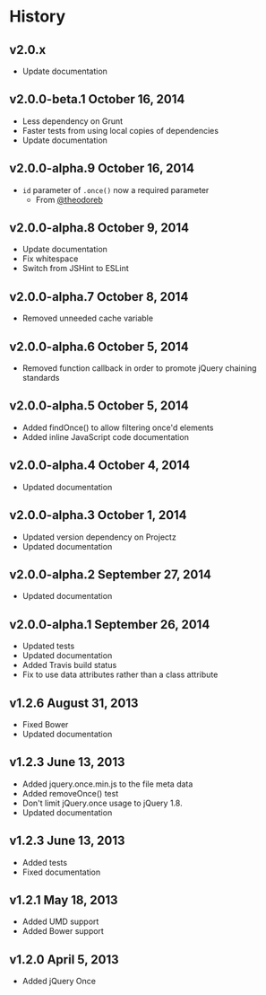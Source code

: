 # History

## v2.0.x
- Update documentation

## v2.0.0-beta.1 October 16, 2014
- Less dependency on Grunt
- Faster tests from using local copies of dependencies
- Update documentation

## v2.0.0-alpha.9 October 16, 2014
- `id` parameter of `.once()` now a required parameter
  - From [@theodoreb](http://github.com/theodoreb)

## v2.0.0-alpha.8 October 9, 2014
- Update documentation
- Fix whitespace
- Switch from JSHint to ESLint

## v2.0.0-alpha.7 October 8, 2014
- Removed unneeded cache variable

## v2.0.0-alpha.6 October 5, 2014
- Removed function callback in order to promote jQuery chaining standards

## v2.0.0-alpha.5 October 5, 2014
- Added findOnce() to allow filtering once'd elements
- Added inline JavaScript code documentation

## v2.0.0-alpha.4 October 4, 2014
- Updated documentation

## v2.0.0-alpha.3 October 1, 2014
- Updated version dependency on Projectz
- Updated documentation

## v2.0.0-alpha.2 September 27, 2014
- Updated documentation

## v2.0.0-alpha.1 September 26, 2014
- Updated tests
- Updated documentation
- Added Travis build status
- Fix to use data attributes rather than a class attribute

## v1.2.6 August 31, 2013
- Fixed Bower
- Updated documentation

## v1.2.3 June 13, 2013
- Added jquery.once.min.js to the file meta data
- Added removeOnce() test
- Don't limit jQuery.once usage to jQuery 1.8.
- Updated documentation

## v1.2.3 June 13, 2013
- Added tests
- Fixed documentation

## v1.2.1 May 18, 2013
- Added UMD support
- Added Bower support

## v1.2.0 April 5, 2013
- Added jQuery Once

